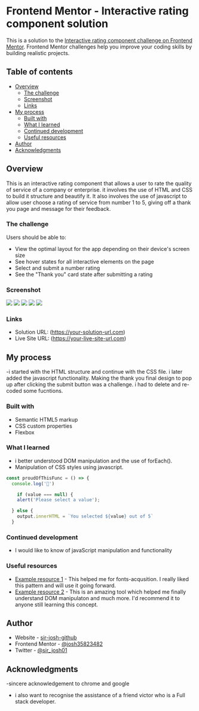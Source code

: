 # Frontend Mentor - Interactive rating component solution

This is a solution to the [Interactive rating component challenge on Frontend Mentor](https://www.frontendmentor.io/challenges/interactive-rating-component-koxpeBUmI). Frontend Mentor challenges help you improve your coding skills by building realistic projects.

## Table of contents

- [Overview](#overview)
  - [The challenge](#the-challenge)
  - [Screenshot](#screenshot)
  - [Links](#links)
- [My process](#my-process)
  - [Built with](#built-with)
  - [What I learned](#what-i-learned)
  - [Continued development](#continued-development)
  - [Useful resources](#useful-resources)
- [Author](#author)
- [Acknowledgments](#acknowledgments)

## Overview

This is an interactive rating component that allows a user to rate the quality of service of a company or enterprise. it involves the use of HTML and CSS to build it structure and beautify it. It also involves the use of javascript to allow user choose a rating of service from number 1 to 5, giving off a thank you page and message for their feedback.

### The challenge

Users should be able to:

- View the optimal layout for the app depending on their device's screen size
- See hover states for all interactive elements on the page
- Select and submit a number rating
- See the "Thank you" card state after submitting a rating

### Screenshot

![](<./screenshots/Screenshot%20(54).png.jpg>)
![](<./screenshots/Screenshot%20(55).png.jpg>)
![](<./screenshots/Screenshot%20(56).png.jpg>)
![](<./screenshots/Screenshot%20(58).png.jpg>)
![](<./screenshots/Screenshot%20(59).png.jpg>)

### Links

- Solution URL: (https://your-solution-url.com)
- Live Site URL: (https://your-live-site-url.com)

## My process

-i started with the HTML structure and continue with the CSS file. i later added the javascript functionality. Making the thank you final design to pop up after clicking the submit button was a challenge. i had to delete and re-coded some fucntions.

### Built with

- Semantic HTML5 markup
- CSS custom properties
- Flexbox

### What I learned

- i better understood DOM manipulation and the use of forEach().
- Manipulation of CSS styles using javascript.

```js
const proudOfThisFunc = () => {
  console.log('🎉')

    if (value === null) {
    alert('Please select a value');

  } else {
    output.innerHTML = `You selected ${value} out of 5`
  }


```
### Continued development
- I would like to know of javaScript manipulation and functionality

### Useful resources

- [Example resource 1](https://www.chrome.com) - This helped me for fonts-acqusition. I really liked this pattern and will use it going forward.
- [Example resource 2](https://www.chatGPT.com) - This is an amazing tool which helped me finally understand DOM manipulaton and much more. I'd recommend it to anyone still learning this concept.

## Author

- Website - [sir-josh-github](https://www.github.com/Sirjosh01)
- Frontend Mentor - [@josh35823482](https://www.frontendmentor.io/profile/josh35823482)
- Twitter - [@sir_josh01](https://www.twitter.com/sir_josh01)


## Acknowledgments

-sincere acknowledgement to chrome and google
- i also want to recognise the assistance of a friend victor who is a Full stack developer.
